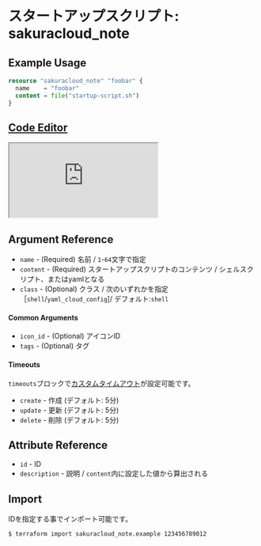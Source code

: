 # スタートアップスクリプト: sakuracloud_note

## Example Usage

```tf
resource "sakuracloud_note" "foobar" {
  name    = "foobar"
  content = file("startup-script.sh")
}
```

<div class="editor">

<h2><a href="https://zouen-alpha.usacloud.jp/#resource/note" target="_blank" rel="noopener noreferrer">Code Editor</a></h2>

<iframe src="https://zouen-alpha.usacloud.jp/#resource/note"></iframe>

</div>


## Argument Reference

* `name` - (Required) 名前 / `1`-`64`文字で指定
* `content` - (Required) スタートアップスクリプトのコンテンツ / シェルスクリプト、またはyamlとなる
* `class` - (Optional) クラス / 次のいずれかを指定［`shell`/`yaml_cloud_config`]/ デフォルト:`shell`

#### Common Arguments

* `icon_id` - (Optional) アイコンID
* `tags` - (Optional) タグ

#### Timeouts

`timeouts`ブロックで[カスタムタイムアウト](https://www.terraform.io/docs/configuration/resources.html#operation-timeouts)が設定可能です。  

* `create` - 作成 (デフォルト: 5分)
* `update` - 更新 (デフォルト: 5分)
* `delete` - 削除 (デフォルト: 5分)

## Attribute Reference

* `id` - ID
* `description` - 説明 / `content`内に設定した値から算出される

## Import

IDを指定する事でインポート可能です。

```bash
$ terraform import sakuracloud_note.example 123456789012
```
